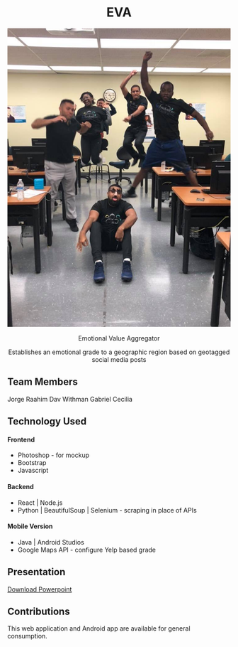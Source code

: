 <h1 align="center">EVA</h1>

![Team Social Emotion enthusiastically jumping 5am during the hackathon](/Jumping.jpg)

<p align="center">Emotional Value Aggregator</p>
<p align="center">Establishes an emotional grade to a geographic region based on geotagged social media posts</p>

## Team Members
Jorge Raahim Dav Withman Gabriel Cecilia 

## Technology Used
#### Frontend
* Photoshop - for mockup
* Bootstrap
* Javascript

#### Backend
* React | Node.js
* Python | BeautifulSoup | Selenium - scraping in place of APIs

#### Mobile Version
* Java | Android Studios
* Google Maps API - configure Yelp based grade

## Presentation
[Download Powerpoint](EVA-Presentation.pptx.zip)
## Contributions
This web application and Android app are available for general consumption.
